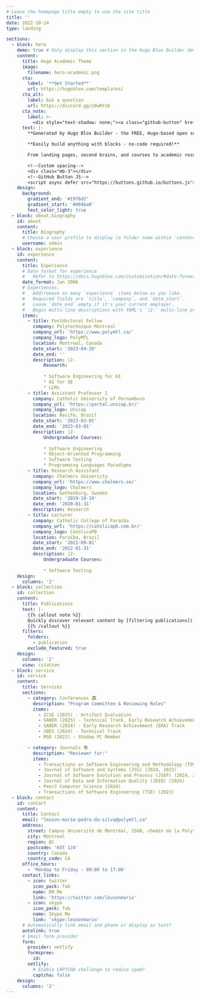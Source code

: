 ```yaml
---
# Leave the homepage title empty to use the site title
title: ''
date: 2022-10-24
type: landing

sections:
  - block: hero
    demo: true # Only display this section in the Hugo Blox Builder demo site
    content:
      title: Hugo Academic Theme
      image:
        filename: hero-academic.png
      cta:
        label: '**Get Started**'
        url: https://hugoblox.com/templates/
      cta_alt:
        label: Ask a question
        url: https://discord.gg/z8wNYzb
      cta_note:
        label: >-
          <div style="text-shadow: none;"><a class="github-button" href="https://github.com/HugoBlox/hugo-blox-builder" data-icon="octicon-star" data-size="large" data-show-count="true" aria-label="Star">Star Hugo Blox Builder</a></div><div style="text-shadow: none;"><a class="github-button" href="https://github.com/HugoBlox/theme-academic-cv" data-icon="octicon-star" data-size="large" data-show-count="true" aria-label="Star">Star the Academic template</a></div>
      text: |-
        **Generated by Hugo Blox Builder - the FREE, Hugo-based open source website builder trusted by 500,000+ sites.**

        **Easily build anything with blocks - no-code required!**

        From landing pages, second brains, and courses to academic resumés, conferences, and tech blogs.

        <!--Custom spacing-->
        <div class="mb-3"></div>
        <!--GitHub Button JS-->
        <script async defer src="https://buttons.github.io/buttons.js"></script>
    design:
      background:
        gradient_end: '#1976d2'
        gradient_start: '#004ba0'
        text_color_light: true
  - block: about.biography
    id: about
    content:
      title: Biography
      # Choose a user profile to display (a folder name within `content/authors/`)
      username: admin
  - block: experience
    id: experience
    content:
      title: Experience
      # Date format for experience
      #   Refer to https://docs.hugoblox.com/customization/#date-format
      date_format: Jan 2006
      # Experiences.
      #   Add/remove as many `experience` items below as you like.
      #   Required fields are `title`, `company`, and `date_start`.
      #   Leave `date_end` empty if it's your current employer.
      #   Begin multi-line descriptions with YAML's `|2-` multi-line prefix.
      items:
        - title: Postdoctoral Fellow
          company: Polytechnique Montreal
          company_url: 'https://www.polymtl.ca/'
          company_logo: PolyMTL
          location: Montreal, Canada
          date_start: '2023-04-20'
          date_end: ''
          description: |2-
              Research: 
              
              * Software Engineering for AI
              * AI for SE
              * LLMs
        - title: Assistant Professor I
          company: Catholic University of Pernambuco
          company_url: 'https://portal.unicap.br/'
          company_logo: Unicap
          location: Recife, Brazil
          date_start: '2022-03-01'
          date_end: '2023-03-01'
          description: |2-
              Undergraduate Courses: 
              
              * Software Engineering
              * Object-Oriented Programming
              * Software Testing
              * Programming Languages Paradigms
        - title: Research Assistant
          company: Chalmers University
          company_url: 'https://www.chalmers.se/'
          company_logo: Chalmers
          location: Gothenburg, Sweden
          date_start: '2019-10-19'
          date_end: '2020-01-31'
          description: Research
        - title: Lecturer
          company: Catholic College of Paraiba
          company_url: 'https://catolicapb.com.br/'
          company_logo: CatolicaPB
          location: Paraíba, Brazil
          date_start: '2021-09-01'
          date_end: '2022-01-31'
          description: |2-
              Undergraduate Courses: 
              
              * Software Testing                
    design:
      columns: '2'
  - block: collection
    id: collection
    content:
      title: Publications
      text: |-
        {{% callout note %}}
        Quickly discover relevant content by [filtering publications](./publication/).
        {{% /callout %}}
      filters:
        folders:
          - publication
        exclude_featured: true
    design:
      columns: '2'
      view: citation
  - block: service
    id: service
    content:
      title: Services
      sections:
        - category: Conferences 🏛️
          description: "Program Committee & Reviewing Roles"
          items:
            - ICSE (2025) - Artifact Evaluation
            - SANER (2025) - Technical Track, Early Research Achievement (ERA) Track
            - SANER (2024) - Early Research Achievement (ERA) Track
            - SBES (2024) - Technical Track
            - MSR (2022) - Shadow PC Member

        - category: Journals 📚
          description: "Reviewer for:"
          items:
            - Transactions on Software Engineering and Methodology (TOSEM) (2025)
            - Journal of Software and Systems (JSS) (2024, 2023)
            - Journal of Software Evolution and Process (JSEP) (2024, 2023)
            - Journal of Data and Information Quality (JDIQ) (2024)
            - PeerJ Computer Science (2024)
            - Transactions of Software Engineering (TSE) (2023)
  - block: contact
    id: contact
    content:
      title: Contact
      email: "leuson-mario-pedro.da-silva@polymtl.ca"
      address:
        street: Campus Université de Montréal, 2500, chemin de la Polytechnique
        city: Montreal
        region: QC
        postcode: 'H3T 1J4'
        country: Canada
        country_code: CA
      office_hours:
        - 'Monday to Friday - 09:00 to 17:00'
      contact_links:
        - icon: twitter
          icon_pack: fab
          name: DM Me
          link: 'https://twitter.com/leusonmario'
        - icon: skype
          icon_pack: fab
          name: Skype Me
          link: 'skype:leusonmario'
      # Automatically link email and phone or display as text?
      autolink: true
      # Email form provider
      form:
        provider: netlify
        formspree:
          id:
        netlify:
          # Enable CAPTCHA challenge to reduce spam?
          captcha: false
    design:
      columns: '2'
---
```

